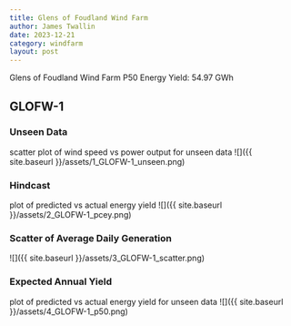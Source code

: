```yaml
---
title: Glens of Foudland Wind Farm
author: James Twallin
date: 2023-12-21
category: windfarm
layout: post
---
```

Glens of Foudland Wind Farm P50 Energy Yield: 54.97 GWh

GLOFW-1
-------------
### Unseen Data 
scatter plot of wind speed vs power output for unseen data
![]({{ site.baseurl }}/assets/1_GLOFW-1_unseen.png)
### Hindcast 
plot of predicted vs actual energy yield
![]({{ site.baseurl }}/assets/2_GLOFW-1_pcey.png)
### Scatter of Average Daily Generation 

![]({{ site.baseurl }}/assets/3_GLOFW-1_scatter.png)
### Expected Annual Yield 
plot of predicted vs actual energy yield for unseen data
![]({{ site.baseurl }}/assets/4_GLOFW-1_p50.png)

